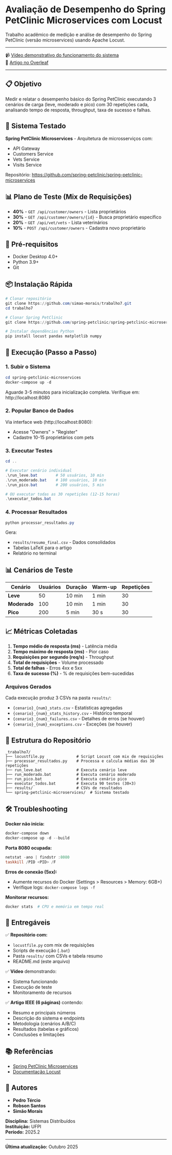 # Avaliação de Desempenho do Spring PetClinic Microservices com Locust

Trabalho acadêmico de medição e análise de desempenho do Spring PetClinic (versão microservices) usando Apache Locust.

---

📹 [Vídeo demonstrativo do funcionamento do sistema](https://youtu.be/8A0RfsTla7M?feature=shared)  
📄 [Artigo no Overleaf](https://www.overleaf.com/read/dwmrrfghpcmk#08407b)

---

## 📋 Objetivo

Medir e relatar o desempenho básico do Spring PetClinic executando 3 cenários de carga (leve, moderado e pico) com 30 repetições cada, analisando tempo de resposta, throughput, taxa de sucesso e falhas.

## 🎯 Sistema Testado

**Spring PetClinic Microservices** - Arquitetura de microsserviços com:
- API Gateway
- Customers Service
- Vets Service  
- Visits Service

Repositório: https://github.com/spring-petclinic/spring-petclinic-microservices

## 📊 Plano de Teste (Mix de Requisições)

- **40%** - `GET /api/customer/owners` - Lista proprietários
- **30%** - `GET /api/customer/owners/{id}` - Busca proprietário específico
- **20%** - `GET /api/vet/vets` - Lista veterinários
- **10%** - `POST /api/customer/owners` - Cadastra novo proprietário

## 🔧 Pré-requisitos

- Docker Desktop 4.0+
- Python 3.9+
- Git

## 📦 Instalação Rápida

```powershell
# Clonar repositório
git clone https://github.com/simao-morais/trabalho7.git
cd trabalho7

# Clonar Spring PetClinic
git clone https://github.com/spring-petclinic/spring-petclinic-microservices

# Instalar dependências Python
pip install locust pandas matplotlib numpy

```

## 🚀 Execução (Passo a Passo)

### 1. Subir o Sistema

```powershell
cd spring-petclinic-microservices
docker-compose up -d
```

Aguarde 3-5 minutos para inicialização completa. Verifique em: http://localhost:8080

### 2. Popular Banco de Dados

Via interface web (http://localhost:8080):
- Acesse "Owners" > "Register"  
- Cadastre 10-15 proprietários com pets

### 3. Executar Testes

```powershell
cd ..

# Executar cenário individual
.\run_leve.bat        # 50 usuários, 10 min
.\run_moderado.bat    # 100 usuários, 10 min  
.\run_pico.bat        # 200 usuários, 5 min

# OU executar todas as 30 repetições (12-15 horas)
.\executar_todos.bat
```

### 4. Processar Resultados

```powershell
python processar_resultados.py
```

Gera:
- `results/resumo_final.csv` - Dados consolidados
- Tabelas LaTeX para o artigo
- Relatório no terminal

## 📊 Cenários de Teste

| Cenário | Usuários | Duração | Warm-up | Repetições |
|---------|----------|---------|---------|------------|
| **Leve** | 50 | 10 min | 1 min | 30 |
| **Moderado** | 100 | 10 min | 1 min | 30 |
| **Pico** | 200 | 5 min | 30 s | 30 |

## 📈 Métricas Coletadas

1. **Tempo médio de resposta (ms)** - Latência média
2. **Tempo máximo de resposta (ms)** - Pior caso
3. **Requisições por segundo (req/s)** - Throughput
4. **Total de requisições** - Volume processado
5. **Total de falhas** - Erros 4xx e 5xx
6. **Taxa de sucesso (%)** - % de requisições bem-sucedidas

### Arquivos Gerados

Cada execução produz 3 CSVs na pasta `results/`:
- `{cenario}_{num}_stats.csv` - Estatísticas agregadas
- `{cenario}_{num}_stats_history.csv` - Histórico temporal  
- `{cenario}_{num}_failures.csv` - Detalhes de erros (se houver)
- `{cenario}_{num}_exceptions.csv` - Exceções (se houver)

## 📁 Estrutura do Repositório

```
_trabalho7/
├── locustfile.py              # Script Locust com mix de requisições
├── processar_resultados.py    # Processa e calcula médias das 30 repetições
├── run_leve.bat               # Executa cenário leve
├── run_moderado.bat           # Executa cenário moderado
├── run_pico.bat               # Executa cenário pico
├── executar_todos.bat         # Executa 90 testes (30×3)
├── results/                   # CSVs de resultados
└── spring-petclinic-microservices/  # Sistema testado
```

## 🛠️ Troubleshooting

**Docker não inicia:**
```powershell
docker-compose down
docker-compose up -d --build
```

**Porta 8080 ocupada:**
```powershell
netstat -ano | findstr :8080
taskkill /PID <PID> /F
```

**Erros de conexão (5xx):**
- Aumente recursos do Docker (Settings > Resources > Memory: 6GB+)
- Verifique logs: `docker-compose logs -f`

**Monitorar recursos:**
```powershell
docker stats  # CPU e memória em tempo real
```

## 📝 Entregáveis

✅ **Repositório com:**
- `locustfile.py` com mix de requisições  
- Scripts de execução (`.bat`)
- Pasta `results/` com CSVs e tabela resumo
- README.md (este arquivo)

✅ **Vídeo** demonstrando:
- Sistema funcionando
- Execução de teste
- Monitoramento de recursos

✅ **Artigo IEEE (6 páginas)** contendo:
- Resumo e principais números
- Descrição do sistema e endpoints
- Metodologia (cenários A/B/C)
- Resultados (tabelas e gráficos)
- Conclusões e limitações

## 📚 Referências

- [Spring PetClinic Microservices](https://github.com/spring-petclinic/spring-petclinic-microservices)
- [Documentação Locust](https://docs.locust.io/)

## 👥 Autores

- **Pedro Tércio**
- **Robson Santos**
- **Simão Morais** 

**Disciplina:** Sistemas Distribuídos  
**Instituição:** UFPI  
**Período:** 2025.2

---

**Última atualização:** Outubro 2025
